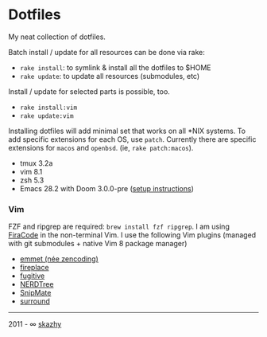 # Dotfiles

My neat collection of dotfiles.

Batch install / update for all resources can be done via rake:

*    `rake install`: to symlink & install all the dotfiles to $HOME
*    `rake update`: to update all resources (submodules, etc)

Install / update for selected parts is possible, too.

*    `rake install:vim`
*    `rake update:vim`

Installing dotfiles will add minimal set that works on all *NIX systems. To
add specific extensions for each OS, use `patch`. Currently there are specific
extensions for `macos` and `openbsd`. (ie, `rake patch:macos`).

* tmux 3.2a
* vim 8.1
* zsh 5.3
* Emacs 28.2 with Doom 3.0.0-pre ([setup
  instructions](https://github.com/doomemacs/doomemacs/blob/400fa0836d830ac409a67a4c4af3012b5e07dc60/docs/getting_started.org))

### Vim

FZF and ripgrep are required: `brew install fzf ripgrep`. I am using
[FiraCode](https://github.com/tonsky/FiraCode) in the non-terminal Vim. I use the
following Vim plugins (managed with git submodules + native Vim 8 package
manager)

* [emmet (née zencoding)](https://vimawesome.com/plugin/emmet-vim)
* [fireplace](https://vimawesome.com/plugin/vim-fireplace)
* [fugitive](https://vimawesome.com/plugin/fugitive-vim)
* [NERDTree](https://vimawesome.com/plugin/nerdtree-red)
* [SnipMate](https://vimawesome.com/plugin/vim-snipmate-mine)
* [surround](https://vimawesome.com/plugin/surround-vim)

___

2011 - &infin; [skazhy](http://karlis.me)
